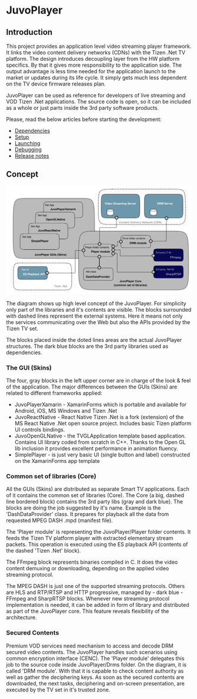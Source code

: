 JuvoPlayer
=======

## Introduction

This project provides an application level video streaming player framework. It links the video content delivery networks (CDNs) with the Tizen .Net TV platform. The design introduces decoupling layer from the HW platform specifics. By that it gives more responsibility to the application side. The output advantage is less time needed for the application launch to the market or updates during its life cycle. It simply gets much less dependent on the TV device firmware releases plan.

JuvoPlayer can be used as reference for developers of live streaming and VOD Tizen .Net applications. The source code is open, so it can be included as a whole or just parts inside the 3rd party software products.

 Please, read the below articles before starting the development:
- [Dependencies](./docs/dependencies.md)
- [Setup](./docs/setup-instructions.md)
- [Launching](./docs/launching.md)
- [Debugging](./docs/debugging.md)
- [Release notes](./docs/release-notes.md)

## Concept

![JuvoPlayer Concept Diagram](./docs/img/jpconcept.svg)

The diagram shows up high level concept of the JuvoPlayer. For simplicity only part of the libraries and it's contents are visible. The blocks surrounded with dashed lines represent the external systems. Here it means not only the services communicating over the Web but also the APIs provided by the Tizen TV set. 

The blocks placed inside the doted lines areas are the actual JuvoPlayer structures. The dark blue blocks are the 3rd party libraries used as dependencies. 

### The GUI (Skins)

The four, gray blocks in the left upper corner are in charge of the look & feel of the application. The major differences between the GUIs (Skins) are related to different frameworks applied:

- JuvoPlayerXamarin -  XamarinForms which is portable and available for Android, iOS, MS Windows and Tizen .Net
- JuvoReactNative - React Native Tizen .Net is a fork (extension) of the MS React Native .Net open source project. Includes basic Tizen platform UI controls bindings.
 - JuvoOpenGLNative - the TVGLApplication template based application. Contains UI library coded from scratch in C++. Thanks to the Open GL lib inclusion it provides excellent performance in animation fluency. 
- SimplePlayer - is just very basic UI (single button and label) constructed on the XamarinForms app template

### Common set of libraries (Core)

All the GUIs (Skins) are distributed as separate Smart TV applications. Each of it contains the common set of libraries (Core). The Core (a big, dashed line bordered block) contains the 3rd party libs (gray and dark blue).  The blocks are doing the job suggested by it's name. Example is the 'DashDataProvider' class. It prepares for playback all the data from requested MPEG DASH .mpd (manifest file).

 The 'Player module' is representing the JuvoPlayer/Player folder contents. It feeds the Tizen TV platform player with extracted elementary stream packets. This operation is executed using the ES playback API (contents of the dashed 'Tizen .Net' block). 

The FFmpeg block represents binaries compiled in C. It does the video content demuxing or downloading, depending on the applied video streaming protocol.

The MPEG DASH is just one of the supported streaming protocols. Others are HLS and RTP/RTSP and HTTP progressive, managed by - dark blue - FFmpeg and SharpRTSP blocks. Whenever new streaming protocol implementation is needed, it can be added in form of library and distributed as part of the JuvoPlayer core. This feature reveals flexibility of the architecture.

### Secured Contents

Premium VOD services need mechanism to access and decode DRM secured video contents. The JuvoPlayer handles such scenarios using common encryption interface (CENC). The 'Player module' delegates this job to the source code inside JuvoPlayer/Drms folder. On the diagram, it is called 'DRM module'. With that it is capable to check content authority as well as gather the deciphering keys. As soon as the secured contents are downloaded, the next tasks, deciphering and on-screen presentation, are executed by the TV set in it's trusted zone.